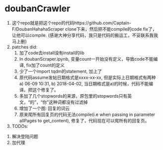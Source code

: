 # doubanCrawler
1. 这个repo就是把这个repo的代码https://github.com/Captain-F/DoubanHahahaScraper clone下来，然后把不能compile的code fix了，让他可以compile. (感谢大神分享代码，我只是代码的搬运工，不妥联系我我马上删)
2. patches did:
	1) 加了code去install没有install的lib
	2) In doubanScraper.ipynb, 变量count一开始没有定义，导致code不能编译, fix加了count的定义
	3) 少了一个import tqdm的statement, 加上了
	4) 原代码assume发帖日期格式是xxxx-xx-xx, 但是实际上日期格式有两种 a) 06-09 10:31, b) 2018-04-02, 当日期格式是a)的时候，代码不能编译。把这个修复了。
	5) 多加了几个stopwords的来源，原包里的stopwords只有英文，“的”，“你”这种词都没有过滤掉
	6) 增加了一个图: 回复的词云
	7) 原来爬所有回复页的代码无法compile(i.e when passing in parameter allPages to get_content), 修复了，代码现在可以爬所有的回复页。
3. TODOs:
1) 解决登陆问题
2) 加代理
